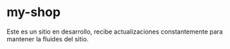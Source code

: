 # my-shop
Este es un sitio en desarrollo, recibe actualizaciones constantemente para mantener la fluides del sitio.
